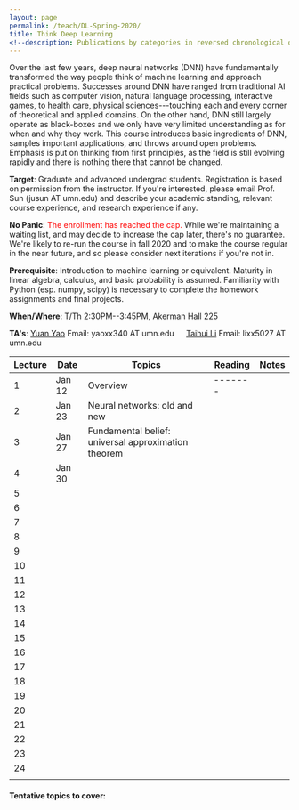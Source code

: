 ```yaml
---
layout: page
permalink: /teach/DL-Spring-2020/
title: Think Deep Learning
<!--description: Publications by categories in reversed chronological order. -->
---
```


Over the last few years, deep neural networks (DNN) have fundamentally transformed the way people think of machine learning and approach practical problems. Successes around DNN have ranged from traditional AI fields such as computer vision, natural language processing, interactive games, to health care, physical sciences---touching each and every corner of theoretical and applied domains. On the other hand, DNN still largely operate as black-boxes and we only have very limited understanding as for when and why they work. This course introduces basic ingredients of DNN, samples important applications, and throws around open problems. Emphasis is put on thinking from first principles, as the field is still evolving rapidly and there is nothing there that cannot be changed.

**Target**: Graduate and advanced undergrad students. Registration is based on permission from the instructor. If you're interested, please email Prof. Sun (jusun AT umn.edu) and describe your academic standing, relevant course experience, and research experience if any.

**No Panic**: <span style="color:red"> The enrollment has reached the cap. </span> While we're maintaining a waiting list, and may decide to increase the cap later, there's no guarantee. We're likely to re-run the course in fall 2020 and to make the course regular in the near future, and so please consider next iterations if you're not in.

**Prerequisite**: Introduction to machine learning or equivalent. Maturity in linear algebra, calculus, and basic probability is assumed. Familiarity with Python (esp. numpy, scipy) is necessary to complete the homework assignments and final projects.  

**When/Where**: T/Th 2:30PM--3:45PM, Akerman Hall 225

**TA's**: [Yuan Yao](https://myaccount.umn.edu/lookup?SET_INSTITUTION=&UID=yaoxx340)  Email: yaoxx340 AT umn.edu   &emsp;    [Taihui Li](https://myaccount.umn.edu/lookup?SET_INSTITUTION=&UID=lixx5027) Email: lixx5027 AT umn.edu

| Lecture | Date   | Topics                                              | Reading | Notes |
| ------- | ------ | --------------------------------------------------- | ------- | ----- |
| 1       | Jan 12 | Overview                                            | ------- |       |
| 2       | Jan 23 | Neural networks: old and new                        |         |       |
| 3       | Jan 27 | Fundamental belief: universal approximation theorem |         |       |
| 4       | Jan 30 |                                                     |         |       |
| 5       |        |                                                     |         |       |
| 6       |        |                                                     |         |       |
| 7       |        |                                                     |         |       |
| 8       |        |                                                     |         |       |
| 9       |        |                                                     |         |       |
| 10      |        |                                                     |         |       |
| 11      |        |                                                     |         |       |
| 12      |        |                                                     |         |       |
| 13      |        |                                                     |         |       |
| 14      |        |                                                     |         |       |
| 15      |        |                                                     |         |       |
| 16      |        |                                                     |         |       |
| 17      |        |                                                     |         |       |
| 18      |        |                                                     |         |       |
| 19      |        |                                                     |         |       |
| 20      |        |                                                     |         |       |
| 21      |        |                                                     |         |       |
| 22      |        |                                                     |         |       |
| 23      |        |                                                     |         |       |
| 24      |        |                                                     |         |       |
|         |        |                                                     |         |       |




#### Tentative topics to cover:

<!-- - Course overview
- Neural networks: old and new
- Fundamental belief: universal approximation theorem
- Numerical optimization with math: optimization with gradient descent and beyond
- Numerical optimization without math: auto-differentiation and differential programming
- Working with images: convolutional neural networks
- Working with images: recognition, detection, segmentation
- To train or not? scattering transforms
- Working with sequences: recurrent neural networks
- Learning probability distributions: generative adversarial networks
- Learning representation without labels: dictionary learning and autoencoders
- Gaming time: deep reinforcement learning

#### Tentative discussion sessions:

- Python, Numpy, and Google Cloud/Colab
- Project ideas
- Tensorflow 2.0 and Pytorch
- Backpropagation and computational tricks
- Research ideas -->
